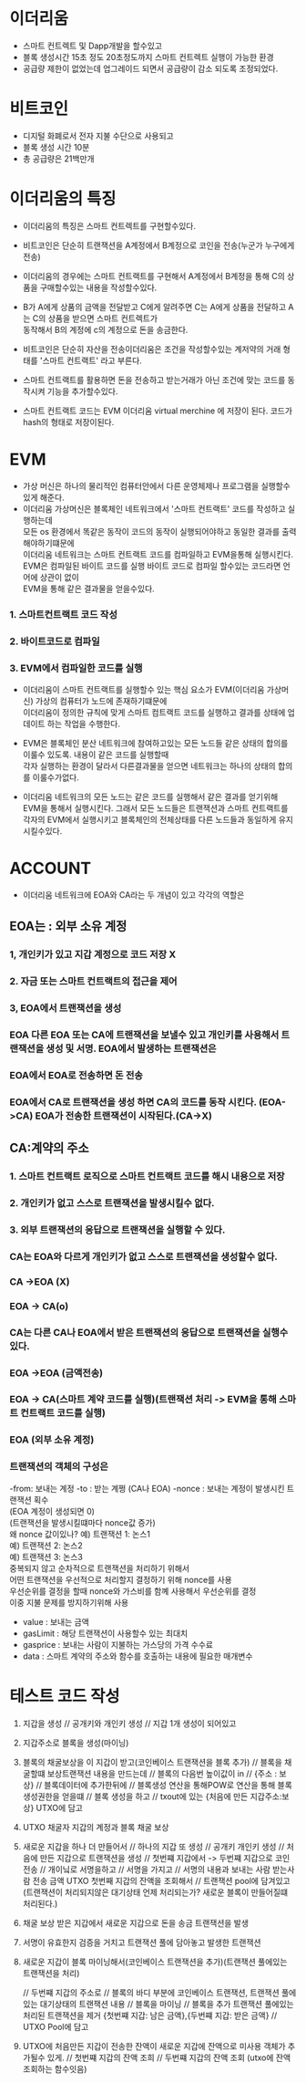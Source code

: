 # 이더리움

- 스마트 컨트렉트 및 Dapp개발을 할수있고
- 블록 생성시간 15초 정도 20초정도까지 스마트 컨트렉트 실행이 가능한 환경
- 공급량 제한이 없었는데 업그레이드 되면서 공급량이 감소 되도록 조정되었다.

# 비트코인

- 디지털 화폐로서 전자 지불 수단으로 사용되고
- 블록 생성 시간 10분
- 총 공급량은 21백만개

# 이더리움의 특징

- 이더리움의 특징은 스마트 컨트렉트를 구현할수있다.
- 비트코인은 단순히 트랜잭션을 A계정에서 B계정으로 코인을 전송(누군가 누구에게 전송)
- 이더리움의 경우에는 스마트 컨트랙트를 구현해서 A계정에서 B계정을 통해 C의 상품을 구매할수있는 내용을 작성할수있다.
- B가 A에게 상품의 금액을 전달받고 C에게 알려주면 C는 A에게 상품을 전달하고 A는 C의 상품을 받으면 스마트 컨트렉트가 <br>
  동작해서 B의 계정에 c의 계정으로 돈을 송금한다.
- 비트코인은 단순히 자산을 전송이더리움은 조건을 작성할수있는 계저약의 거래 형태를 '스마트 컨트랙트' 라고 부른다.
- 스마트 컨트랙트를 활용하면 돈을 전송하고 받는거래가 아닌 조건에 맞는 코드를 동작시켜 기능을 추가할수있다.

- 스마트 컨트랙트 코드는 EVM 이더리움 virtual merchine 에 저장이 된다. 코드가 hash의 형태로 저장이된다.

# EVM

- 가상 머신은 하나의 물리적인 컴퓨터안에서 다른 운영체제나 프로그램을 실행할수있게 해준다.
- 이더리움 가상머신은 블록체인 네트워크에서 '스마트 컨트랙트' 코드를 작성하고 실행하는데 <br>
  모든 os 환경에서 똑같은 동작이 코드의 동작이 실행되어야하고 동일한 결과를 출력해야하기떄문에<br>
  이더리움 네트워크는 스마트 컨트랙트 코드를 컴파일하고 EVM을통해 실행시킨다.<br>
  EVM은 컴파일된 바이트 코드를 실행 바이트 코드로 컴파일 할수있는 코드라면 언어에 상관이 없이 <br>
  EVM을 통해 같은 결과물을 얻을수있다.

### 1. 스마트컨트랙트 코드 작성

### 2. 바이트코드로 컴파일

### 3. EVM에서 컴파일한 코드를 실행

- 이더리움이 스마트 컨트랙트를 실행할수 있는 핵심 요소가 EVM(이더리움 가상머신) 가상의 컴퓨터가 노드에 존재하기떄문에<br>
  이더리움이 정의한 규칙에 맞게 스마트 컴트랙트 코드를 실행하고 결과를 상태에 업데이트 하는 작업을 수행한다.

- EVM은 블록체인 분산 네트워크에 참여하고있는 모든 노드들 같은 상태의 합의를 이룰수 있도록. 내용이 같은 코드를 실행할때 <br>
  각자 실행하는 환경이 달라서 다른결과물을 얻으면 네트워크는 하나의 상태의 합의를 이룰수가없다.

- 이더리움 네트워크의 모든 노드는 같은 코드를 실행해서 같은 결과를 얻기위해 EVM을 통해서 실행시킨다. 그래서 모든 노드들은 트랜잭션과 스마트 컨트랙트를 각자의 EVM에서 실행시키고 블록체인의 전체상태를 다른 노드들과 동일하게 유지시킬수있다.

# ACCOUNT

- 이더리움 네트워크에 EOA와 CA라는 두 개념이 있고 각각의 역할은

## EOA는 : 외부 소유 계정

### 1, 개인키가 있고 지갑 계정으로 코드 저장 X

### 2. 자금 또는 스마트 컨트랙트의 접근을 제어

### 3, EOA에서 트랜잭션을 생성

### EOA 다른 EOA 또는 CA에 트랜잭션을 보낼수 있고 개인키를 사용해서 트랜잭션을 생성 및 서명. EOA에서 발생하는 트랜잭션은

### EOA에서 EOA로 전송하면 돈 전송

### EOA에서 CA로 트랜잭션을 생성 하면 CA의 코드를 동작 시킨다. (EOA->CA) EOA가 전송한 트랜잭션이 시작된다.(CA->X)

## CA:계약의 주소

### 1. 스마트 컨트랙트 로직으로 스마트 컨트랙트 코드를 해시 내용으로 저장

### 2. 개인키가 없고 스스로 트랜잭션을 발생시킬수 없다.

### 3. 외부 트랜잭션의 응답으로 트랜잭션을 실행할 수 있다.

### CA는 EOA와 다르게 개인키가 없고 스스로 트랜잭션을 생성할수 없다.

### CA ->EOA (X)

### EOA -> CA(o)

### CA는 다른 CA나 EOA에서 받은 트랜잭션의 응답으로 트랜잭션을 실행수있다.

### EOA ->EOA (금액전송)

### EOA -> CA(스마트 계약 코드를 실행)(트랜잭션 처리 -> EVM을 통해 스마트 컨트랙트 코드를 실행)

### EOA (외부 소유 계정)

### 트랜잭션의 객체의 구성은

-from: 보내는 계정
-to : 받는 계쩡 (CA나 EOA)
-nonce : 보내는 계정이 발생시킨 트랜잭션 획수 <br>
(EOA 계정이 생성되면 0)<br>
(트랜잭션을 발생시킬떄마다 nonce값 증가)<br>
왜 nonce 값이있나?
예) 트랜잭션 1: 논스1 <br>
예) 트랜잭션 2: 논스2 <br>
예) 트랜잭션 3: 논스3 <br>
중복되지 않고 순차적으로 트랜잭션을 처리하기 위해서<br>
어떤 트랜잭션을 우선적으로 처리할지 결정하기 위해 nonce를 사용 <br>
우선순위를 결정을 할때 nonce와 가스비를 함꼐 사용해서 우선순위를 결정<br>
이중 지불 문제를 방지하기위해 사용

- value : 보내는 금액
- gasLimit : 해당 트랜잭션이 사용할수 있는 최대치
- gasprice : 보내는 사람이 지불하는 가스당의 가격 수수료
- data : 스마트 계약의 주소와 함수를 호출하는 내용에 필요한 매개변수

# 테스트 코드 작성

1. 지갑을 생성
   // 공개키와 개인키 생성
   // 지갑 1개 생성이 되어있고

2. 지갑주소로 블록을 생성(마이닝)

3. 블록의 채굴보상을 이 지갑이 받고(코인베이스 트랜잭션을 블록 추가)
   // 블록을 채굴할떄 보상트랜잭션 내용을 만드는데
   // 블록의 다음번 높이값이 in
   // {주소 : 보상}
   // 블록데이터에 추가한뒤에
   // 블록생성 연산을 통해POW로 연산을 통해 블록 생성권한을 얻을떄
   // 블록 생성을 하고
   // txout에 있는 {처음에 만든 지갑주소:보상} UTXO에 담고
4. UTXO 채굴자 지갑의 계정과 블록 채굴 보상

5. 새로운 지갑을 하나 더 만들어서
   // 하나의 지갑 또 생성
   // 공개키 개인키 생성
   // 처음에 만든 지갑으로 트랜잭션을 생성
   // 첫번쨰 지갑에서 -> 두번쨰 지갑으로 코인 전송
   // 개이닠로 서명을하고
   // 서명을 가지고
   // 서명의 내용과 보내는 사람 받는사람 전송 금액 UTXO 첫번째 지갑의 잔액을 조회해서
   // 트랜잭션 pool에 담겨있고 (트랜잭션이 처리되지않은 대기상태 언제 처리되는가? 새로운 블록이 만들어질떄 처리된다.)
6. 채굴 보상 받은 지갑에서 새로운 지갑으로 돈을 송금 트랜잭션을 발생
7. 서명이 유효한지 검증을 거치고 트랜잭션 풀에 담아놓고 발생한 트랜잭션
8. 새로운 지갑이 블록 마이닝해서(코인베이스 트랜잭션을 추가)(트랜잭션 풀에있는 트랜잭션을 처리)

   // 두번쨰 지갑의 주소로
   // 블록의 바디 부분에 코인베이스 트랜잭션, 트랜잭션 풀에있는 대기상태의 트랜잭션 내용
   // 블록을 마이닝
   // 블록을 추가 트랜잭션 풀에있는 처리된 트랜잭션을 제거 {첫번쨰 지갑: 남은 금액},{두번쨰 지갑: 받은 금액}
   // UTXO Pool에 담고

9. UTXO에 처음만든 지갑이 전송한 잔액이 새로운 지갑에 잔액으로 미사용 객체가 추가될수 있게.
   // 첫번쨰 지갑의 잔액 조희
   // 두번쨰 지갑의 잔액 조회 (utxo에 잔액 조회하는 함수잇음)
